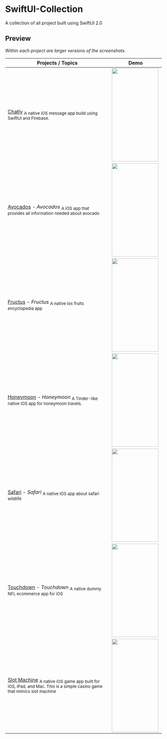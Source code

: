 # SwiftUI-Collection
A collection of all project built using SwiftUI 2.0

## Preview

*Within each project are larger versions of the screenshots.*

Projects / Topics                                                                                                                                                            | Demo
---                                                                                                                                                                          |---
[Chatly](Chatly) <sub>A native iOS message app build using SwiftUI and Firebase. </sub> | <img src="https://user-images.githubusercontent.com/36856709/133024200-e0424fe7-a5d7-46ca-8700-bacc1de55fde.gif" align="left" width="150" height="300" /> |
[Avocados](Avocados) - *Avocados* <sub> A iOS app that provides all information needed about avocado  </sub> | <img src="https://user-images.githubusercontent.com/36856709/131204101-c85b07c7-ebc5-4e11-815d-6a9b19b9fcfa.gif" align="left" width="150" height="300" /> |
[Fructus](Fructus) - *Fructus* <sub> A native ios fruits encyclopedia app </sub> | <img src="https://user-images.githubusercontent.com/36856709/111440760-a9822700-86d4-11eb-9913-2d8499a8c9f5.gif" align="left"  width="150" height="300" /> |
[Honeymoon](Honeymoon) - *Honeymoon* <sub>A Tinder-like native iOS app for honeymoon travels. </sub> | <img src="https://user-images.githubusercontent.com/36856709/131204027-0a10b4cc-59b3-4779-8870-b85d632e362f.gif" align="left" width="150" height="300" /> |
[Safari](Safari) - *Safari* <sub>A native iOS app about safari wildlife </sub> | <img src="https://user-images.githubusercontent.com/36856709/111548015-108cf380-8748-11eb-9f59-0dd1adda90f1.gif" align="left" width="150" height="300" /> |
[Touchdown](Touchdown) - *Touchdown* <sub>A native dummy NFL ecommerce app for iOS </sub> | <img src="https://user-images.githubusercontent.com/36856709/111890057-1ab32a00-89b4-11eb-91cf-dcfb29330918.gif" align="left" width="150" height="300" /> |
[Slot Machine](Slot-Machine) <sub>A native iOS game app built for iOS, iPad, and Mac. This is a simple casino game that mimics slot machine </sub> | <img src="https://user-images.githubusercontent.com/36856709/132930098-3a333cb1-510b-4ca0-aff9-f4e85afb1592.gif" align="left" width="150" height="300" /> |





